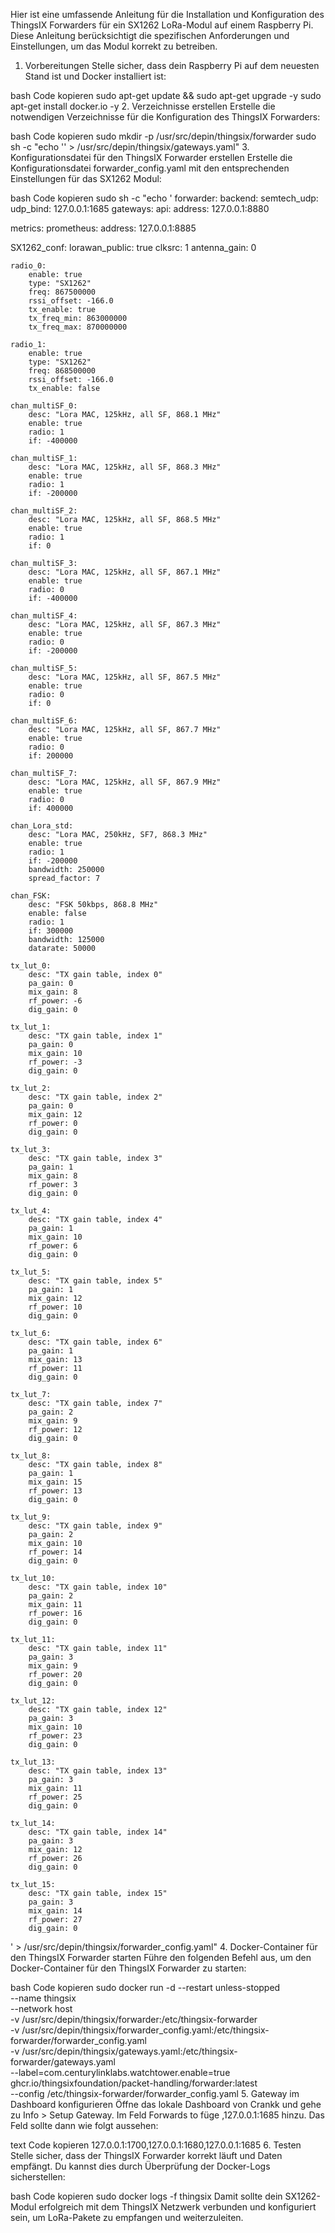Hier ist eine umfassende Anleitung für die Installation und Konfiguration des ThingsIX Forwarders für ein SX1262 LoRa-Modul auf einem Raspberry Pi. Diese Anleitung berücksichtigt die spezifischen Anforderungen und Einstellungen, um das Modul korrekt zu betreiben.

1. Vorbereitungen
Stelle sicher, dass dein Raspberry Pi auf dem neuesten Stand ist und Docker installiert ist:

bash
Code kopieren
sudo apt-get update && sudo apt-get upgrade -y
sudo apt-get install docker.io -y
2. Verzeichnisse erstellen
Erstelle die notwendigen Verzeichnisse für die Konfiguration des ThingsIX Forwarders:

bash
Code kopieren
sudo mkdir -p /usr/src/depin/thingsix/forwarder
sudo sh -c "echo '' > /usr/src/depin/thingsix/gateways.yaml"
3. Konfigurationsdatei für den ThingsIX Forwarder erstellen
Erstelle die Konfigurationsdatei forwarder_config.yaml mit den entsprechenden Einstellungen für das SX1262 Modul:

bash
Code kopieren
sudo sh -c "echo '
forwarder:
    backend:
        semtech_udp:
            udp_bind: 127.0.0.1:1685
    gateways:
        api:
            address: 127.0.0.1:8880

metrics:
    prometheus:
        address: 127.0.0.1:8885

SX1262_conf:
    lorawan_public: true
    clksrc: 1
    antenna_gain: 0

    radio_0:
        enable: true
        type: "SX1262"
        freq: 867500000
        rssi_offset: -166.0
        tx_enable: true
        tx_freq_min: 863000000
        tx_freq_max: 870000000

    radio_1:
        enable: true
        type: "SX1262"
        freq: 868500000
        rssi_offset: -166.0
        tx_enable: false

    chan_multiSF_0:
        desc: "Lora MAC, 125kHz, all SF, 868.1 MHz"
        enable: true
        radio: 1
        if: -400000

    chan_multiSF_1:
        desc: "Lora MAC, 125kHz, all SF, 868.3 MHz"
        enable: true
        radio: 1
        if: -200000

    chan_multiSF_2:
        desc: "Lora MAC, 125kHz, all SF, 868.5 MHz"
        enable: true
        radio: 1
        if: 0

    chan_multiSF_3:
        desc: "Lora MAC, 125kHz, all SF, 867.1 MHz"
        enable: true
        radio: 0
        if: -400000

    chan_multiSF_4:
        desc: "Lora MAC, 125kHz, all SF, 867.3 MHz"
        enable: true
        radio: 0
        if: -200000

    chan_multiSF_5:
        desc: "Lora MAC, 125kHz, all SF, 867.5 MHz"
        enable: true
        radio: 0
        if: 0

    chan_multiSF_6:
        desc: "Lora MAC, 125kHz, all SF, 867.7 MHz"
        enable: true
        radio: 0
        if: 200000

    chan_multiSF_7:
        desc: "Lora MAC, 125kHz, all SF, 867.9 MHz"
        enable: true
        radio: 0
        if: 400000

    chan_Lora_std:
        desc: "Lora MAC, 250kHz, SF7, 868.3 MHz"
        enable: true
        radio: 1
        if: -200000
        bandwidth: 250000
        spread_factor: 7

    chan_FSK:
        desc: "FSK 50kbps, 868.8 MHz"
        enable: false
        radio: 1
        if: 300000
        bandwidth: 125000
        datarate: 50000

    tx_lut_0:
        desc: "TX gain table, index 0"
        pa_gain: 0
        mix_gain: 8
        rf_power: -6
        dig_gain: 0

    tx_lut_1:
        desc: "TX gain table, index 1"
        pa_gain: 0
        mix_gain: 10
        rf_power: -3
        dig_gain: 0

    tx_lut_2:
        desc: "TX gain table, index 2"
        pa_gain: 0
        mix_gain: 12
        rf_power: 0
        dig_gain: 0

    tx_lut_3:
        desc: "TX gain table, index 3"
        pa_gain: 1
        mix_gain: 8
        rf_power: 3
        dig_gain: 0

    tx_lut_4:
        desc: "TX gain table, index 4"
        pa_gain: 1
        mix_gain: 10
        rf_power: 6
        dig_gain: 0

    tx_lut_5:
        desc: "TX gain table, index 5"
        pa_gain: 1
        mix_gain: 12
        rf_power: 10
        dig_gain: 0

    tx_lut_6:
        desc: "TX gain table, index 6"
        pa_gain: 1
        mix_gain: 13
        rf_power: 11
        dig_gain: 0

    tx_lut_7:
        desc: "TX gain table, index 7"
        pa_gain: 2
        mix_gain: 9
        rf_power: 12
        dig_gain: 0

    tx_lut_8:
        desc: "TX gain table, index 8"
        pa_gain: 1
        mix_gain: 15
        rf_power: 13
        dig_gain: 0

    tx_lut_9:
        desc: "TX gain table, index 9"
        pa_gain: 2
        mix_gain: 10
        rf_power: 14
        dig_gain: 0

    tx_lut_10:
        desc: "TX gain table, index 10"
        pa_gain: 2
        mix_gain: 11
        rf_power: 16
        dig_gain: 0

    tx_lut_11:
        desc: "TX gain table, index 11"
        pa_gain: 3
        mix_gain: 9
        rf_power: 20
        dig_gain: 0

    tx_lut_12:
        desc: "TX gain table, index 12"
        pa_gain: 3
        mix_gain: 10
        rf_power: 23
        dig_gain: 0

    tx_lut_13:
        desc: "TX gain table, index 13"
        pa_gain: 3
        mix_gain: 11
        rf_power: 25
        dig_gain: 0

    tx_lut_14:
        desc: "TX gain table, index 14"
        pa_gain: 3
        mix_gain: 12
        rf_power: 26
        dig_gain: 0

    tx_lut_15:
        desc: "TX gain table, index 15"
        pa_gain: 3
        mix_gain: 14
        rf_power: 27
        dig_gain: 0
' > /usr/src/depin/thingsix/forwarder_config.yaml"
4. Docker-Container für den ThingsIX Forwarder starten
Führe den folgenden Befehl aus, um den Docker-Container für den ThingsIX Forwarder zu starten:

bash
Code kopieren
sudo docker run -d --restart unless-stopped  \
    --name thingsix \
    --network host \
    -v /usr/src/depin/thingsix/forwarder:/etc/thingsix-forwarder \
    -v /usr/src/depin/thingsix/forwarder_config.yaml:/etc/thingsix-forwarder/forwarder_config.yaml \
    -v /usr/src/depin/thingsix/gateways.yaml:/etc/thingsix-forwarder/gateways.yaml \
    --label=com.centurylinklabs.watchtower.enable=true \
    ghcr.io/thingsixfoundation/packet-handling/forwarder:latest \
    --config /etc/thingsix-forwarder/forwarder_config.yaml
5. Gateway im Dashboard konfigurieren
Öffne das lokale Dashboard von Crankk und gehe zu Info > Setup Gateway. Im Feld Forwards to füge ,127.0.0.1:1685 hinzu. Das Feld sollte dann wie folgt aussehen:

text
Code kopieren
127.0.0.1:1700,127.0.0.1:1680,127.0.0.1:1685
6. Testen
Stelle sicher, dass der ThingsIX Forwarder korrekt läuft und Daten empfängt. Du kannst dies durch Überprüfung der Docker-Logs sicherstellen:

bash
Code kopieren
sudo docker logs -f thingsix
Damit sollte dein SX1262-Modul erfolgreich mit dem ThingsIX Netzwerk verbunden und konfiguriert sein, um LoRa-Pakete zu empfangen und weiterzuleiten.
